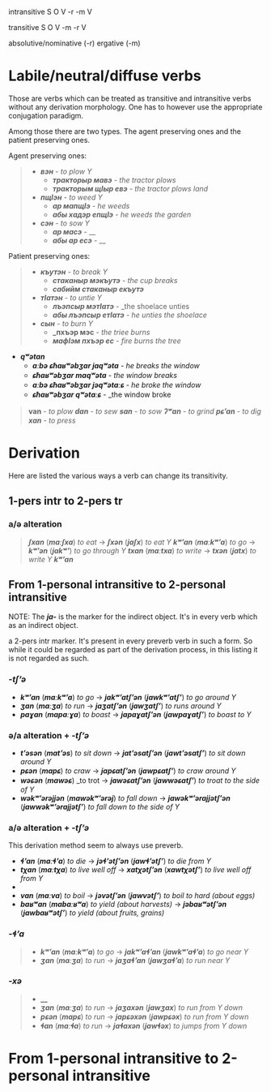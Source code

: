 intransitive
S O V
-r -m V


transitive
S O V
-m -r V

absolutive/nominative (-r) ergative (-m)

# Labile/neutral/diffuse verbs
Those are verbs which can be treated as transitive and intransitive verbs without any derivation morphology. One has to however use the appropriate conjugation paradigm.

Among those there are two types. The agent preserving ones and the patient preserving ones.

Agent preserving ones:
>- **_вэн_** - _to plow Y_
>	- **_тракторыр мавэ_** - _the tractor plows_
>	- **_тракторым щӀыр евэ_** - _the tractor plows land_
>- **_пщIэн_** - _to weed Y_
>	- **_ар мапщӀэ_** - _he weeds_
>	- **_абы хадэр епщӀэ_** - _he weeds the garden_
>- **_сэн_** - _to sow Y_
>	- **_ар масэ_** - __
>	- **_абы ар есэ_** - __


Patient preserving ones:
>- **_къутэн_** - _to break Y_
>	- **_стаканыр мэкъутэ_** - _the cup breaks_
>	- **_сабийм стаканыр екъутэ_**
>- **_тIатэн_** - _to untie Y_
>	- **_лъэпсыр мэтIатэ_** - _the shoelace unties
>	- **_абы лъэпсыр етIатэ_** - _he unties the shoelace_
>- **_сын_** - _to burn Y_
>	- **_пхъэр мэс** - _the triee burns_
>	- **_мафӀэм пхъэр ес_** - _fire burns the tree_


- **_qʷətan_**
	- **_aːbə ɕħaʁʷəbʒar jaqʷəta_** - _he breaks the window_
	- **_ɕħaʁʷəbʒar maqʷəta_** - _the window breaks_
	- **_aːbə ɕħaʁʷəbʒar jəqʷətaːɕ_** - _he broke the window_
	- **_ɕħaʁʷəbʒar qʷətaːɕ_** - _the window broke

>**van** - _to plow_
>**_dan_** - _to sew_
>**_san_** - _to sow_
>**_ʔʷan_** - _to grind_
>**_pɕʼan_** - _to dig_
>**_xan_** - _to press_


# Derivation
Here are listed the various ways a verb can change its transitivity.

## 1-pers intr to 2-pers tr
### a/ə alteration
>**_ʃxan_** (**_maːʃxa_**) _to eat_ -> **_ʃxən_** (**_jaʃx_**) _to eat Y_
>**_kʷʼan_** (**_maːkʷʼa_**) _to go_ -> **_kʷʼən_** (**_jakʷʼ_**) _to go through Y_
>**_txan_** (**_maːtxa_**) _to write_ -> **_txən_** (**_jatx_**) _to write Y_
>**_kʷʼan_**

## From 1-personal intransitive to 2-personal intransitive
NOTE: The **_ja-_** is the marker for the indirect object. It's in every verb which as an indirect object.

a 2-pers intr marker. It's present in every preverb verb in such a form. So while it could be regarded as part of the derivation process, in this listing it is not regarded as such.

### **_-tʃʼə_**
- **_kʷʼan_** (**_maːkʷʼa_**) _to go_ -> **_jakʷʼatʃʼən_** (**_jawkʷʼatʃʼ_**) _to go around Y_
- **_ʒan_** (**_maːʒa_**) _to run_ -> **_jaʒatʃʼən_** (**_jawʒatʃʼ_**) _to runs around Y_
- **_paɣan_** (**_mapaːɣa_**) _to boast_ -> **_japaɣatʃʼən_** (**_jawpaɣatʃʼ_**) _to boast to Y_

### ə/a alteration + **_-tʃʼə_**
- **_tʼəsən_** (**_matʼəs_**) _to sit down_ -> **_jatʼəsatʃʼən_** (**_jawtʼəsatʃʼ_**) _to sit down around Y_
- **_pɕən_** (**_mapɕ_**) _to craw_ -> **_japɕatʃʼən_** (**_jawpɕatʃʼ_**) _to craw around Y_
- **_wəɕən_** (**_mawəɕ_**) _to trot -> **_jawəɕatʃʼən_** (**_jawwəɕatʃʼ_**) _to troat to the side of Y_
- **_wəkʷʼərəjjən_** (**_mawəkʷʼərəj_**) _to fall down_ -> **_jawəkʷʼərajjətʃʼən_** (**_jawwəkʷʼərajjətʃʼ_**) _to fall down to the side of Y_

### a/ə alteration + **_-tʃʼə_**
This derivation method seem to always use preverb.
- **_ɬʼan_** (**_maːɬʼa_**) _to die_ -> **_jəɬʼətʃʼən_** (**_jawɬʼətʃʼ_**) _to die from Y_
- **_tχan_** (**_maːtχa_**) _to live well off_ -> **_xatχətʃʼən_** (**_xawtχətʃʼ_**) _to live well off from Y_
- 
- **_van_** (**_maːva_**) _to boil_ -> **_jəvətʃʼən_** (**_jawvətʃʼ_**) _to boil to hard (about eggs)_
- **_baʁʷan_** (**_mabaːʁʷa_**) _to yield (about harvests)_ -> **_jəbaʁʷətʃʼən_** (**_jawbaʁʷətʃʼ_**) _to yield (about fruits, grains)_

### **_-ɬʼa_**
>- **_kʷʼan_** (**_maːkʷʼa_**) _to go_ -> **_jakʷʼaɬʼan_** (**_jawkʷʼaɬʼa_**) _to go near Y_
>- **_ʒan_** (**_maːʒa_**) _to run_ -> **_jaʒaɬʼan_** (**_jawʒaɬʼa_**) _to run near Y_
### **_-xə_**
>- **__**
>- **_ʒan_** (**_maːʒa_**) _to run_ -> **_jaʒaxən_** (**_jawʒax_**) _to run from Y down_
>- **_pɕən_** (**_mapɕ_**) _to run_ -> **_japɕəxən_** (**_jawpɕəx_**) _to run from Y down_
>- **_ɬan_** (**_maːɬa_**) _to run_ -> **_jaɬaxən_** (**_jawɬəx_**) _to jumps from Y down_


# From 1-personal intransitive to 2-personal intransitive
